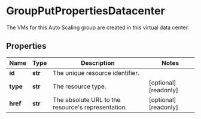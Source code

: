 # GroupPutPropertiesDatacenter

The VMs for this Auto Scaling group are created in this virtual data center.
## Properties
| Name | Type | Description | Notes |
| ------------ | ------------- | ------------- | ------------- |
| **id** | **str** | The unique resource identifier. |  |
| **type** | **str** | The resource type. | [optional] [readonly]  |
| **href** | **str** | The absolute URL to the resource&#39;s representation. | [optional] [readonly]  |


